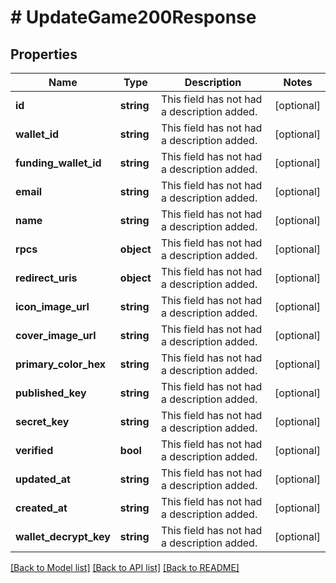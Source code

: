 # # UpdateGame200Response

## Properties

Name | Type | Description | Notes
------------ | ------------- | ------------- | -------------
**id** | **string** | This field has not had a description added. | [optional]
**wallet_id** | **string** | This field has not had a description added. | [optional]
**funding_wallet_id** | **string** | This field has not had a description added. | [optional]
**email** | **string** | This field has not had a description added. | [optional]
**name** | **string** | This field has not had a description added. | [optional]
**rpcs** | **object** | This field has not had a description added. | [optional]
**redirect_uris** | **object** | This field has not had a description added. | [optional]
**icon_image_url** | **string** | This field has not had a description added. | [optional]
**cover_image_url** | **string** | This field has not had a description added. | [optional]
**primary_color_hex** | **string** | This field has not had a description added. | [optional]
**published_key** | **string** | This field has not had a description added. | [optional]
**secret_key** | **string** | This field has not had a description added. | [optional]
**verified** | **bool** | This field has not had a description added. | [optional]
**updated_at** | **string** | This field has not had a description added. | [optional]
**created_at** | **string** | This field has not had a description added. | [optional]
**wallet_decrypt_key** | **string** | This field has not had a description added. | [optional]

[[Back to Model list]](../../README.md#models) [[Back to API list]](../../README.md#endpoints) [[Back to README]](../../README.md)
